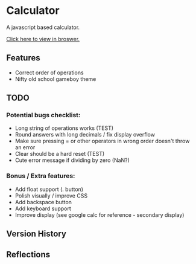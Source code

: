 # Calculator

A javascript based calculator.

[Click here to view in broswer.]()

## Features

* Correct order of operations
* Nifty old school gameboy theme

## TODO

### Potential bugs checklist:

* Long string of operations works (TEST)
* Round answers with long decimals / fix display overflow
* Make sure pressing = or other operators in wrong order doesn't throw an error
* Clear should be a hard reset (TEST)
* Cute error message if dividing by zero (NaN?)

### Bonus / Extra features:

* Add float support (. button)
* Polish visually / improve CSS
* Add backspace button
* Add keyboard support
* Improve display (see google calc for reference - secondary display)


## Version History

## Reflections